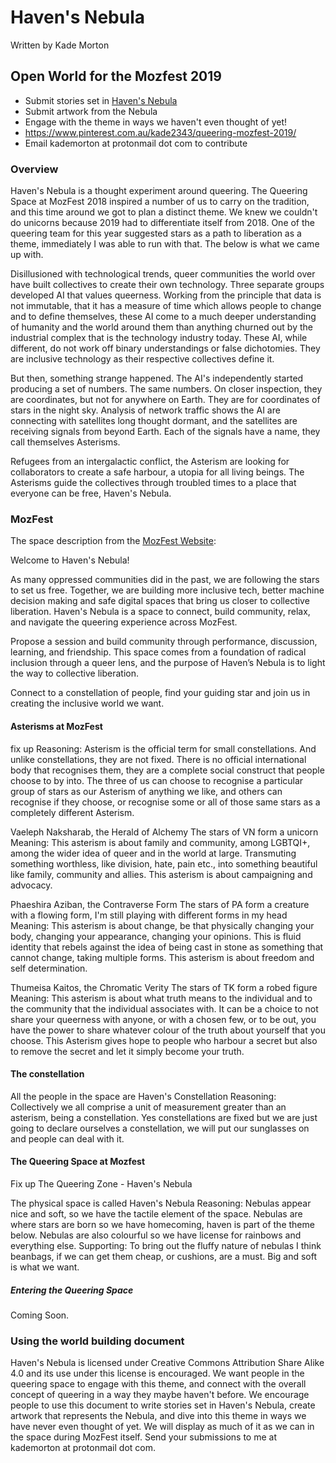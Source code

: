 # Haven's Nebula

Written by Kade Morton

## Open World for the Mozfest 2019
* Submit stories set in [Haven's Nebula]()
* Submit artwork from the Nebula
* Engage with the theme in ways we haven't even thought of yet!
* https://www.pinterest.com.au/kade2343/queering-mozfest-2019/
* Email kademorton at protonmail dot com to contribute

### Overview
Haven's Nebula is a thought experiment around queering. The Queering Space at MozFest 2018 inspired a number of us to carry on the tradition, and this time around we got to plan a distinct theme. We knew we couldn't do unicorns because 2019 had to differentiate itself from 2018. One of the queering team for this year suggested stars as a path to liberation as a theme, immediately I was able to run with that. The below is what we came up with.

Disillusioned with technological trends, queer communities the world over have built collectives to create their own technology. Three separate groups developed AI that values queerness. Working from the principle that data is not immutable, that it has a measure of time which allows people to change and to define themselves, these AI come to a much deeper understanding of humanity and the world around them than anything churned out by the industrial complex that is the technology industry today. These AI, while different, do not work off binary understandings or false dichotomies. They are inclusive technology as their respective collectives define it. 

But then, something strange happened. The AI's independently started producing a set of numbers. The same numbers. On closer inspection, they are coordinates, but not for anywhere on Earth. They are for coordinates of stars in the night sky. Analysis of network traffic shows the AI are connecting with satellites long thought dormant, and the satellites are receiving signals from beyond Earth. Each of the signals have a name, they call themselves Asterisms. 

Refugees from an intergalactic conflict, the Asterism are looking for collaborators to create a safe harbour, a utopia for all living beings. The Asterisms guide the collectives through troubled times to a place that everyone can be free, Haven's Nebula.

### MozFest

The space description from the [MozFest Website](https://www.mozillafestival.org/en/spaces/queering/):

Welcome to Haven's Nebula!

As many oppressed communities did in the past, we are following the stars to set us free. Together, we are building more inclusive tech, better machine decision making and safe digital spaces that bring us closer to collective liberation. Haven's Nebula is a space to connect, build community, relax, and navigate the queering experience across MozFest.

Propose a session and build community through performance, discussion, learning, and friendship. This space comes from a foundation of radical inclusion through a queer lens, and the purpose of Haven’s Nebula is to light the way to collective liberation.

Connect to a constellation of people, find your guiding star and join us in creating the inclusive world we want.


#### Asterisms at MozFest

fix up
Reasoning: Asterism is the official term for small constellations. And unlike constellations, they are not fixed. There is no official international body that recognises them, they are a complete social construct that people choose to by into. The three of us can choose to recognise a particular group of stars as our Asterism of anything we like, and others can recognise if they choose, or recognise some or all of those same stars as a completely different Asterism.

Vaeleph Naksharab, the Herald of Alchemy
The stars of VN form a unicorn
Meaning: This asterism is about family and community, among LGBTQI+, among the wider idea of queer and in the world at large. Transmuting something worthless, like division, hate, pain etc., into something beautiful like family, community and allies. This asterism is about campaigning and advocacy.

Phaeshira Aziban, the Contraverse Form
The stars of PA form a creature with a flowing form, I'm still playing with different forms in my head
Meaning: This asterism is about change, be that physically changing your body, changing your appearance, changing your opinions. This is fluid identity that rebels against the idea of being cast in stone as something that cannot change, taking multiple forms. This asterism is about freedom and self determination.

Thumeisa Kaitos, the Chromatic Verity
The stars of TK form a robed figure
Meaning: This asterism is about what truth means to the individual and to the community that the individual associates with. It can be a choice to not share your queerness with anyone, or with a chosen few, or to be out, you have the power to share whatever colour of the truth about yourself that you choose. This Asterism gives hope to people who harbour a secret but also to remove the secret and let it simply become your truth.

#### The constellation
All the people in the space are Haven's Constellation
Reasoning: Collectively we all comprise a unit of measurement greater than an asterism, being a constellation. Yes constellations are fixed but we are just going to declare ourselves a constellation, we will put our sunglasses on and people can deal with it.

#### The Queering Space at Mozfest

Fix up
The Queering Zone - Haven's Nebula

The physical space is called Haven's Nebula
Reasoning: Nebulas appear nice and soft, so we have the tactile element of the space. Nebulas are where stars are born so we have homecoming, haven is part of the theme below. Nebulas are also colourful so we have license for rainbows and everything else.
Supporting: To bring out the fluffy nature of nebulas I think beanbags, if we can get them cheap, or cushions, are a must. Big and soft is what we want.

##### Entering the Queering Space

Coming Soon.

### Using the world building document

Haven's Nebula is licensed under Creative Commons Attribution Share Alike 4.0 and its use under this license is encouraged. We want people in the queering space to engage with this theme, and connect with the overall concept of queering in a way they maybe haven't before. We encourage people to use this document to write stories set in Haven's Nebula, create artwork that represents the Nebula, and dive into this theme in ways we have never even thought of yet. We will display as much of it as we can in the space during MozFest itself. Send your submissions to me at kademorton at protonmail dot com. 
